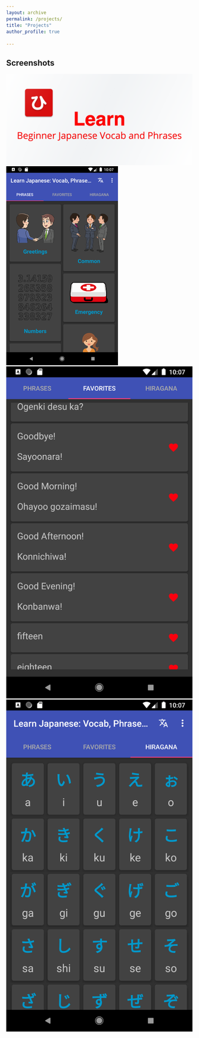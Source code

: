 ```yaml
---
layout: archive
permalink: /projects/
title: "Projects"
author_profile: true

---
```



## Screenshots

<img src="/assets/images/LBJA-feature.png" width="500">
<img src="/assets/images/LBJA_Main_Screen_Phrases.png" width="300">
<img src="/assets/images/LBJA_Main_Screen_Favorites.png" width="500">
<img src="/assets/images/LBJA_Main_Screen_Hiragana.png" width="500">



